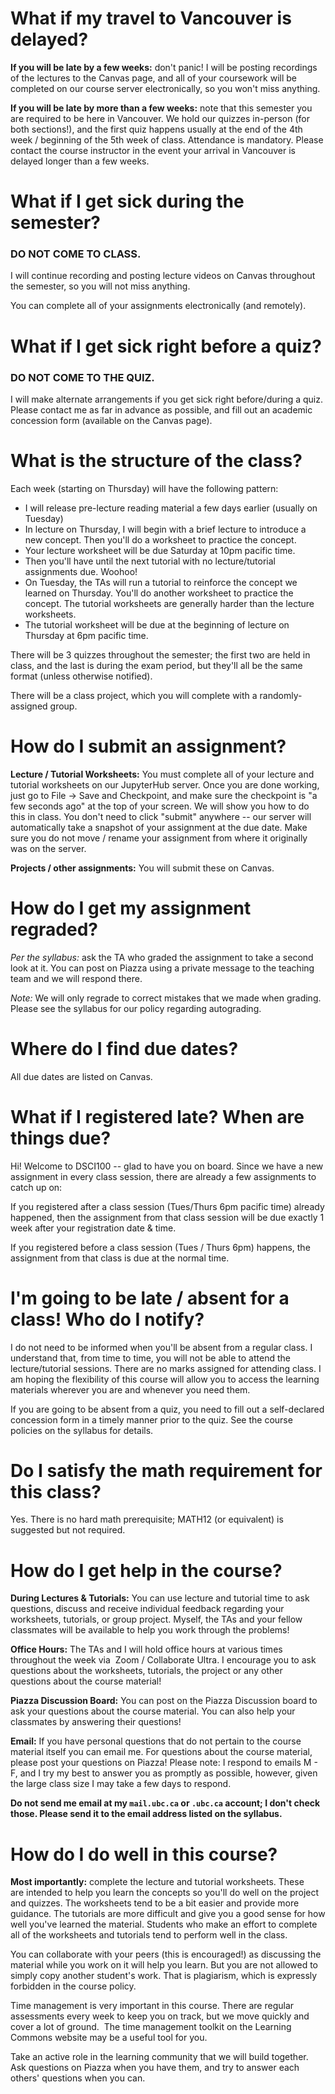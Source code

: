 # What if my travel to Vancouver is delayed?

**If you will be late by a few weeks:** don't panic! I will be posting
recordings of the lectures to the Canvas page, and all of your coursework will
be completed on our course server electronically, so you won't miss anything.

**If you will be late by more than a few weeks:** note that this semester you
are required to be here in Vancouver. We hold our quizzes in-person (for
both sections!), and the first quiz happens usually at the end of the 4th week
/ beginning of the 5th week of class. Attendance is mandatory. Please contact
the course instructor in the event your arrival in Vancouver is delayed longer
than a few weeks.

# What if I get sick during the semester?

### DO NOT COME TO CLASS.

I will continue recording and posting lecture videos on Canvas throughout the semester, so you will not miss anything.

You can complete all of your assignments electronically (and remotely).

# What if I get sick right before a quiz?

### DO NOT COME TO THE QUIZ.

I will make alternate arrangements if you get sick right before/during a quiz. Please contact me as far in advance as possible, and fill out an academic concession form (available on the Canvas page).

# What is the structure of the class?

Each week (starting on Thursday) will have the following pattern:

- I will release pre-lecture reading material a few days earlier (usually on
  Tuesday)
- In lecture on Thursday, I will begin with a brief lecture to introduce a new
  concept. Then you'll do a worksheet to practice the concept.
- Your lecture worksheet will be due Saturday at 10pm pacific time.
- Then you'll have until the next tutorial with no lecture/tutorial assignments
  due. Woohoo!
- On Tuesday, the TAs will run a tutorial to reinforce the concept we learned
  on Thursday. You'll do another worksheet to practice the concept. The
tutorial worksheets are generally harder than the lecture worksheets.
- The tutorial worksheet will be due at the beginning of lecture on Thursday at
  6pm pacific time.

There will be 3 quizzes throughout the semester; the first two are held in
class, and the last is during the exam period, but they'll all be the same
format (unless otherwise notified).

There will be a class project, which you will complete with a randomly-assigned
group.

# How do I submit an assignment?

**Lecture / Tutorial Worksheets:** You must complete all of your lecture and
tutorial worksheets on our JupyterHub server. Once you are done working, just
go to File -> Save and Checkpoint, and make sure the checkpoint is "a few
seconds ago" at the top of your screen. We will show you how to do this in
class. You don't need to click "submit" anywhere -- our server will
automatically take a snapshot of your assignment at the due date. Make sure you
do not move / rename your assignment from where it originally was on the
server.

**Projects / other assignments:** You will submit these on Canvas.

# How do I get my assignment regraded?

*Per the syllabus:* ask the TA who graded the assignment to take a second look
at it. You can post on Piazza using a private message to the teaching team and
we will respond there.

*Note:* We will only regrade to correct mistakes that we made when grading.
Please see the syllabus for our policy regarding autograding.

# Where do I find due dates?

All due dates are listed on Canvas.

# What if I registered late? When are things due?

Hi! Welcome to DSCI100 -- glad to have you on board. Since we have a new
assignment in every class session, there are already a few assignments to catch
up on:

If you registered after a class session (Tues/Thurs 6pm pacific time) already
happened, then the assignment from that class session will be due exactly 1
week after your registration date & time.


If you registered before a class session (Tues / Thurs 6pm) happens, the
assignment from that class is due at the normal time.

# I'm going to be late / absent for a class! Who do I notify?

I do not need to be informed when you'll be absent from a regular class. 
I understand that, from time to time, you will not be able to 
attend the lecture/tutorial sessions. There are no marks assigned 
for attending class. I am hoping the
flexibility of this course will allow you to access the learning materials
wherever you are and whenever you need them. 

If you are going to be absent from a quiz, you need to fill out a self-declared
concession form in a timely manner prior to the quiz. See the course policies
on the syllabus for details.

# Do I satisfy the math requirement for this class?

Yes. There is no hard math prerequisite; MATH12 (or equivalent) is suggested but not required.

# How do I get help in the course?
**During Lectures & Tutorials:** You can use lecture and tutorial time to ask
questions, discuss and receive individual feedback regarding your worksheets,
tutorials, or group project. Myself, the TAs and your fellow classmates will be
available to help you work through the problems!

**Office Hours:** The TAs and I will hold office hours at various times
throughout the week via  Zoom / Collaborate Ultra. I encourage you to ask
questions about the worksheets, tutorials, the project or any other questions
about the course material!

**Piazza Discussion Board:** You can post on the Piazza Discussion board to ask your questions about the course material. You can also help your classmates by answering their questions! 

**Email:** If you have personal questions that do not pertain to the course material itself you can email me. For questions about the course material, please post your questions on Piazza! Please note: I respond to emails M - F, and I try my best to answer you as promptly as possible, however, given the large class size I may take a few days to respond.

**Do not send me email at my `mail.ubc.ca` or `.ubc.ca` account; I don't check those. Please send it to the email address listed on the syllabus.**

# How do I do well in this course?
**Most importantly:** complete the lecture and tutorial worksheets. These
are intended to help you learn the concepts so you'll do well on the project
and quizzes. The worksheets tend to be a bit easier and provide more guidance.
The tutorials are more difficult and give you a good sense for how well you've
learned the material. Students who make an effort to complete all of the
worksheets and tutorials tend to perform well in the class.

You can collaborate with your peers (this is encouraged!) as discussing the
material while you work on it will help you learn. But you are not allowed to
simply copy another student's work. That is plagiarism, which is expressly
forbidden in the course policy.

Time management is very important in this course. There are regular assessments
every week to keep you on track, but we move quickly and cover a lot of
ground.  The time management toolkit on the Learning Commons website may be a
useful tool for you.

Take an active role in the learning community that we will build together. Ask
questions on Piazza when you have them, and try to answer each others'
questions when you can.
